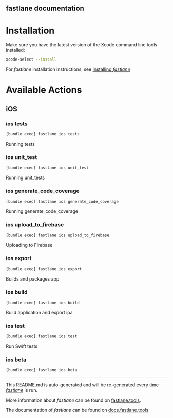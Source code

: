 fastlane documentation
----

# Installation

Make sure you have the latest version of the Xcode command line tools installed:

```sh
xcode-select --install
```

For _fastlane_ installation instructions, see [Installing _fastlane_](https://docs.fastlane.tools/#installing-fastlane)

# Available Actions

## iOS

### ios tests

```sh
[bundle exec] fastlane ios tests
```

Running tests

### ios unit_test

```sh
[bundle exec] fastlane ios unit_test
```

Running unit_tests

### ios generate_code_coverage

```sh
[bundle exec] fastlane ios generate_code_coverage
```

Running generate_code_coverage

### ios upload_to_firebase

```sh
[bundle exec] fastlane ios upload_to_firebase
```

Uploading to Firebase

### ios export

```sh
[bundle exec] fastlane ios export
```

Builds and packages app

### ios build

```sh
[bundle exec] fastlane ios build
```

Build application and export ipa

### ios test

```sh
[bundle exec] fastlane ios test
```

Run Swift tests

### ios beta

```sh
[bundle exec] fastlane ios beta
```



----

This README.md is auto-generated and will be re-generated every time [_fastlane_](https://fastlane.tools) is run.

More information about _fastlane_ can be found on [fastlane.tools](https://fastlane.tools).

The documentation of _fastlane_ can be found on [docs.fastlane.tools](https://docs.fastlane.tools).

